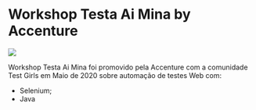 <h1> Workshop Testa Ai Mina by Accenture </h1>
 
<img src="https://scontent.fgru6-1.fna.fbcdn.net/v/t1.0-9/99142316_264577454900892_2428886774202761216_n.jpg?_nc_cat=108&_nc_sid=2d5d41&_nc_ohc=6mM9CZAWkGMAX8BUm97&_nc_ht=scontent.fgru6-1.fna&oh=75c9faeccf70493983d1faf18dcdef97&oe=5FA8731A">

<p> Workshop Testa Ai Mina foi promovido pela Accenture com a comunidade Test Girls em Maio de 2020 sobre automação de testes Web com:<br>
 </p>
 
 * Selenium;
* Java
